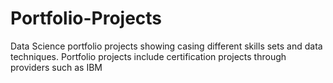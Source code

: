 # Portfolio-Projects
Data Science portfolio projects showing casing different skills sets and data techniques. Portfolio projects include certification projects through providers such as IBM
